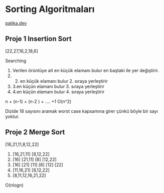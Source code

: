 # Sorting Algoritmaları 
[patika.dev](https://app.patika.dev/paths)

## Proje 1 Insertion Sort

[22,27,16,2,18,6]

Searching 

1) Verilen örüntüye ait en küçük elamanı bulur en baştaki ile yer değiştirir.
2) 2. en küçük elamanı bulur 2. sıraya yerleştirir 
3) 3.en küçün elamanı bulur 3. sıraya yerleştirir
4) 4.en küçün elamanı bulur 4. sıraya yerleştirir

n + (n-1) + (n-2 ) + .... +1   O(n^2)


Dizide 18 sayısını aramak worst case kapsamına girer çünkü böyle bir sayı yoktur.

## Proje 2 Merge Sort

[16,21,11,8,12,22]

1) [16,21,11] [8,12,22]
2) [16] [21,11]    [8] [12,22]
3) [16] [21] [11]  [8] [12] [22] 
4) [11,16,21]  [8,12,22]
5) [8,11,12,16,21,22]

O(nlogn)